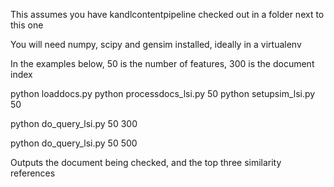 This assumes you have kandlcontentpipeline checked out in a folder next to this one

You will need numpy, scipy and gensim installed, ideally in a virtualenv

In the examples below, 50 is the number of features, 300 is the document index

python loaddocs.py
python processdocs_lsi.py 50 
python setupsim_lsi.py 50 

python do_query_lsi.py 50 300

python do_query_lsi.py 50 500

Outputs the document being checked, and the top three similarity references
